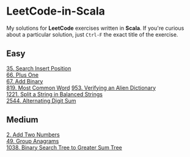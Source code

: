 # LeetCode-in-Scala

My solutions for **LeetCode** exercises written in **Scala**.
If you're curious about a particular solution, just `Ctrl-F` the exact title of the exercise.

## Easy

[35. Search Insert Position](src/BinarySearch/Solution.scala) \
[66. Plus One](src/AddOne/Solution.scala) \
[67. Add Binary](/src/AddBinary/Solution.scala) \
[819. Most Common Word](src/BannedWords/Solution.scala)
[953. Verifying an Alien Dictionary](src/AlienLanguage/Solution.scala) \
[1221. Split a String in Balanced Strings](src/BalancedStrings/Solution.scala) \
[2544. Alternating Digit Sum](src/AlternatingDigitSum/Solution.scala)

## Medium

[2. Add Two Numbers](src/AddLists/Solution.scala) \
[49. Group Anagrams](src/Anagrams/Solution.scala) \
[1038. Binary Search Tree to Greater Sum Tree](src/BSTtoGST/Solutions.scala)
